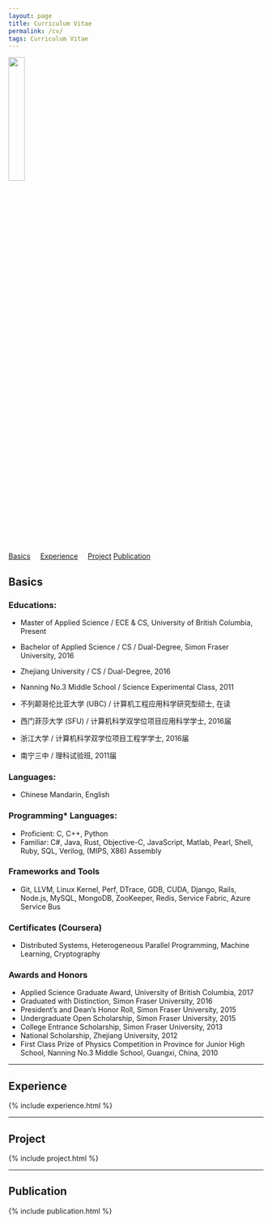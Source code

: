 ```yaml
---
layout: page
title: Curriculum Vitae
permalink: /cv/
tags: Curriculum Vitae
---
```

<div class="col-3">
  <img width="25%" src="http:{{ baseurl }}/images/{{ site.headpic }}" />
</div>
<a href="#Basics">Basics</a> &nbsp;&nbsp;&nbsp;
<a href="#Experience">Experience</a> &nbsp;&nbsp;&nbsp;
<a href="#Project">Project</a>
<a href="#Publication">Publication</a>

<h2 id="Basics">Basics</h2>

### Educations:
* Master of Applied Science / ECE & CS, University of British Columbia, Present
* Bachelor of Applied Science / CS / Dual-Degree, Simon Fraser University, 2016
* Zhejiang University / CS / Dual-Degree, 2016
* Nanning No.3 Middle School / Science Experimental Class, 2011

* 不列颠哥伦比亚大学 (UBC) / 计算机工程应用科学研究型硕士, 在读
* 西门菲莎大学 (SFU) / 计算机科学双学位项目应用科学学士, 2016届
* 浙江大学 / 计算机科学双学位项目工程学学士, 2016届
* 南宁三中 / 理科试验班, 2011届

### Languages:
* Chinese Mandarin, English

### Programming* Languages:
* Proficient: C, C++, Python
* Familiar: C#, Java, Rust, Objective-C, JavaScript, Matlab, Pearl, Shell, Ruby, SQL, Verilog, (MIPS, X86) Assembly

### Frameworks and Tools
* Git, LLVM, Linux Kernel, Perf, DTrace, GDB, CUDA, Django, Rails, Node.js, MySQL, MongoDB, ZooKeeper, Redis, Service Fabric, Azure Service Bus

### Certificates (Coursera)
* Distributed Systems, Heterogeneous Parallel Programming, Machine Learning, Cryptography

### Awards and Honors
* Applied Science Graduate Award, University of British Columbia, 2017
* Graduated with Distinction, Simon Fraser University, 2016
* President’s and Dean’s Honor Roll, Simon Fraser University, 2015
* Undergraduate Open Scholarship, Simon Fraser University, 2015
* College Entrance Scholarship, Simon Fraser University, 2013
* National Scholarship, Zhejiang University, 2012
* First Class Prize of Physics Competition in Province for Junior High School, Nanning No.3 Middle School, Guangxi, China, 2010

<hr>
<h2 id="Experience">Experience</h2>
{% include experience.html %}

<hr>
<h2 id="Project">Project</h2>
{% include project.html %}

<hr>
<h2 id="Publication">Publication</h2>
{% include publication.html %}
